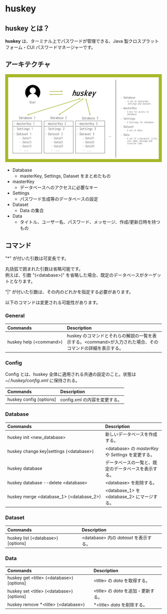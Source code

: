 # huskey

## huskey とは？

**huskey** は、ターミナル上でパスワードが管理できる、Java 製クロスプラットフォーム・CUI パスワードマネージャーです。

## アーキテクチャ

![huskey_architecture](img/huskey_architecture.jpg)

- Database
    - masterKey, Settings, Dataset をまとめたもの
- masterKey
    - データベースへのアクセスに必要なキー
- Settings
    - パスワード生成等のデータベースの設定
- Dataset
    - Data の集合
- Data
    - タイトル、ユーザー名、パスワード、メッセージ、作成/更新日時を持つもの

## コマンド

"\*" が付いた引数は可変長です。

丸括弧で囲まれた引数は省略可能です。  
例えば、引数 "(\<database>)" を省略した場合、既定のデータベースがターゲットとなります。

"\|" が付いた引数は、その内のどれかを指定する必要があります。

以下のコマンドは変更される可能性があります。

### General

| Commands                 | Description                                                                                                 |
| :----------------------- | :---------------------------------------------------------------------------------------------------------- |
| huskey help (\<command>) | huskey のコマンドとそれらの解説の一覧を表示する。\<command>が入力された場合、そのコマンドの詳細を表示する。 |

### Config

Config とは、huskey 全体に適用される共通の設定のこと。状態は _~/.huskey/config.xml_ に保持される。

| Commands                 | Description                   |
| :----------------------- | :---------------------------- |
| huskey config \[options] | config.xml の内容を変更する。 |

### Database

| Commands                                   | Description                                           |
| :----------------------------------------- | :---------------------------------------------------- |
| huskey init \<new_database>                | 新しいデータベースを作成する。                        |
| huskey change key\|settings (\<database>)  | \<database> の _masterKey_ や _Settings_ を変更する。 |
| huskey database                            | データベースの一覧と、既定のデータベースを表示する。  |
| huskey database --delete \<database>       | \<database> を削除する。                              |
| huskey merge \<database_1> (\<database_2>) | \<database_1> を \<database_2> にマージする。         |

### Dataset

| Commands                             | Description                             |
| :----------------------------------- | :-------------------------------------- |
| huskey list (\<database>) \[options] | \<database> 内の _dataset_ を表示する。 |

### Data

| Commands                                     | Description                           |
| :------------------------------------------- | :------------------------------------ |
| huskey get \<title> (\<database>) \[options] | \<title> の _data_ を取得する。       |
| huskey set \<title> (\<database>) \[options] | \<title> の _data_ を追加・更新する。 |
| huskey remove \*\<title> (\<database>)       | \*\<title> _data_ を削除する。        |
